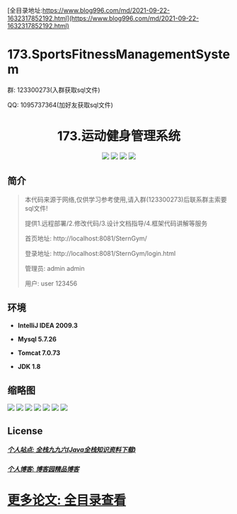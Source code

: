 [全目录地址:https://www.blog996.com/md/2021-09-22-1632317852192.html](https://www.blog996.com/md/2021-09-22-1632317852192.html)
# 173.SportsFitnessManagementSystem

<p>群: 123300273(入群获取sql文件)</p>
<p>QQ: 1095737364(加好友获取sql文件)</p>

<p><h1 align="center">173.运动健身管理系统</h1></p>





<p align="center">
	<img src="https://img.shields.io/badge/jdk-1.8-orange.svg"/>
    <img src="https://img.shields.io/badge/spring-5.x-lightgrey.svg"/>
    <img src="https://img.shields.io/badge/springmvc-3.x-blue.svg"/>
    <img src="https://img.shields.io/badge/mybatis-5.x-yellow.svg"/>
</p>

## 简介

> 本代码来源于网络,仅供学习参考使用,请入群(123300273)后联系群主索要sql文件!
>
> 提供1.远程部署/2.修改代码/3.设计文档指导/4.框架代码讲解等服务
> 
> 首页地址: http://localhost:8081/SternGym/
> 
> 登录地址: http://localhost:8081/SternGym/login.html
> 
> 管理员: admin  admin
> 
> 用户: user 123456
> 


## 环境

- <b>IntelliJ IDEA 2009.3</b>

- <b>Mysql 5.7.26</b>

- <b>Tomcat 7.0.73</b>

- <b>JDK 1.8</b>




## 缩略图

![](https://img2022.cnblogs.com/blog/588112/202207/588112-20220717102315508-2004419008.png)
![](https://img2022.cnblogs.com/blog/588112/202207/588112-20220717102322955-201316645.png)
![](https://img2022.cnblogs.com/blog/588112/202207/588112-20220717102327690-1496304473.png)
![](https://img2022.cnblogs.com/blog/588112/202207/588112-20220717102331891-61332794.png)
![](https://img2022.cnblogs.com/blog/588112/202207/588112-20220717102335580-1029755300.png)
![](https://img2022.cnblogs.com/blog/588112/202207/588112-20220717102339289-930965685.png)
![](https://img2022.cnblogs.com/blog/588112/202207/588112-20220717102342751-7739750.png)





## License


##### [个人站点: 全栈九九六(Java全栈知识资料下载)](https://www.blog996.com/)
##### [个人博客: 博客园精品博客](https://www.cnblogs.com/yysbolg/)
# [更多论文: 全目录查看](https://www.blog996.com/md/2021-09-22-1632317852192.html)







